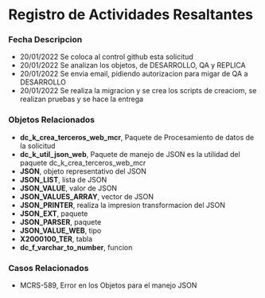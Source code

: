 # Registro de Actividades Resaltantes
### Fecha       Descripcion
* 20/01/2022    Se coloca al control github esta solicitud
* 20/01/2022    Se analizan los objetos, de DESARROLLO, QA y REPLICA
* 20/01/2022    Se envia email, pidiendo autorizacion para migar de QA a DESARROLLO
* 20/01/2022    Se realiza la migracion y se crea los scripts de creaciom, se realizan pruebas y se hace la entrega
                
### Objetos Relacionados
- **dc_k_crea_terceros_web_mcr**, Paquete de Procesamiento de datos de la solicitud
- **dc_k_util_json_web**, Paquete de manejo de JSON es la utilidad del paquete dc_k_crea_terceros_web_mcr
- **JSON**, objeto representativo del JSON
- **JSON_LIST**, lista de JSON
- **JSON_VALUE**, valor de JSON
- **JSON_VALUES_ARRAY**, vector de JSON
- **JSON_PRINTER**, realiza la impresion transformacion del JSON
- **JSON_EXT**, paquete
- **JSON_PARSER**, paquete
- **JSON_VALUE_WEB**, tipo
- **X2000100_TER**, tabla
- **dc_f_varchar_to_number**, funcion

### Casos Relacionados
- MCRS-589, Error en los Objetos para el manejo JSON
